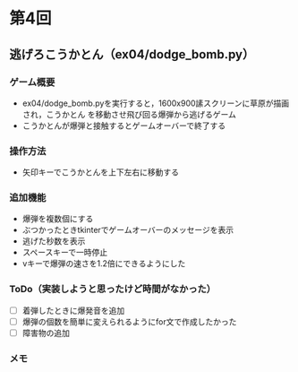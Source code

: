 # 第4回
## 逃げろこうかとん（ex04/dodge_bomb.py）
### ゲーム概要
- ex04/dodge_bomb.pyを実行すると，1600x900䛾スクリーンに草原が描画され，こうかとん
を移動させ飛び回る爆弾から逃げるゲーム
- こうかとんが爆弾と接触するとゲームオーバーで終了する
### 操作方法
- 矢印キーでこうかとんを上下左右に移動する
### 追加機能
- 爆弾を複数個にする
- ぶつかったときtkinterでゲームオーバーのメッセージを表示
- 逃げた秒数を表示
- スペースキーで一時停止
- vキーで爆弾の速さを1.2倍にできるようにした
### ToDo（実装しようと思ったけど時間がなかった）
- [ ] 着弾したときに爆発音を追加
- [ ] 爆弾の個数を簡単に変えられるようにfor文で作成したかった
- [ ] 障害物の追加
### メモ